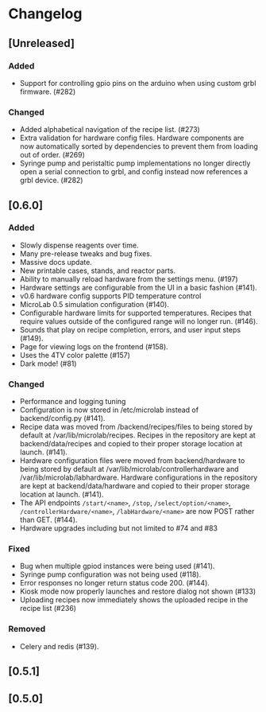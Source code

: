 # Changelog

## [Unreleased]

### Added

- Support for controlling gpio pins on the arduino when using custom grbl firmware. (#282)

### Changed

- Added alphabetical navigation of the recipe list. (#273)
- Extra validation for hardware config files. Hardware components are now automatically sorted by dependencies to prevent them from loading out of order. (#269)
- Syringe pump and peristaltic pump implementations no longer directly open a serial connection to grbl, and config instead now references a grbl device. (#282)

## [0.6.0]

### Added

- Slowly dispense reagents over time.
- Many pre-release tweaks and bug fixes.
- Massive docs update.
- New printable cases, stands, and reactor parts.
- Ability to manually reload hardware from the settings menu. (#197)
- Hardware settings are configurable from the UI in a basic fashion (#141).
- v0.6 hardware config supports PID temperature control
- MicroLab 0.5 simulation configuration (#140).
- Configurable hardware limits for supported temperatures. Recipes that require values outside of the configured range will no longer run. (#146).
- Sounds that play on recipe completion, errors, and user input steps (#149).
- Page for viewing logs on the frontend (#158).
- Uses the 4TV color palette (#157)
- Dark mode! (#81)

### Changed

- Performance and logging tuning
- Configuration is now stored in /etc/microlab instead of backend/config.py (#141).
- Recipe data was moved from /backend/recipes/files to being stored by default at /var/lib/microlab/recipes. Recipes in the repository are kept at backend/data/recipes and copied to their proper storage location at launch. (#141).
- Hardware configuration files were moved from backend/hardware to being stored by default at /var/lib/microlab/controllerhardware and /var/lib/microlab/labhardware. Hardware configurations in the repository are kept at backend/data/hardware and copied to their proper storage location at launch. (#141).
- The API endpoints `/start/<name>`, `/stop`, `/select/option/<name>`, `/controllerHardware/<name>`, `/labHardware/<name>` are now POST rather than GET. (#144).
- Hardware upgrades including but not limited to #74 and #83

### Fixed

- Bug when multiple gpiod instances were being used (#141).
- Syringe pump configuration was not being used (#118).
- Error responses no longer return status code 200. (#144).
- Kiosk mode now properly launches and restore dialog not shown (#133)
- Uploading recipes now immediately shows the uploaded recipe in the recipe list (#236)

### Removed

- Celery and redis (#139).

## [0.5.1]

## [0.5.0]

